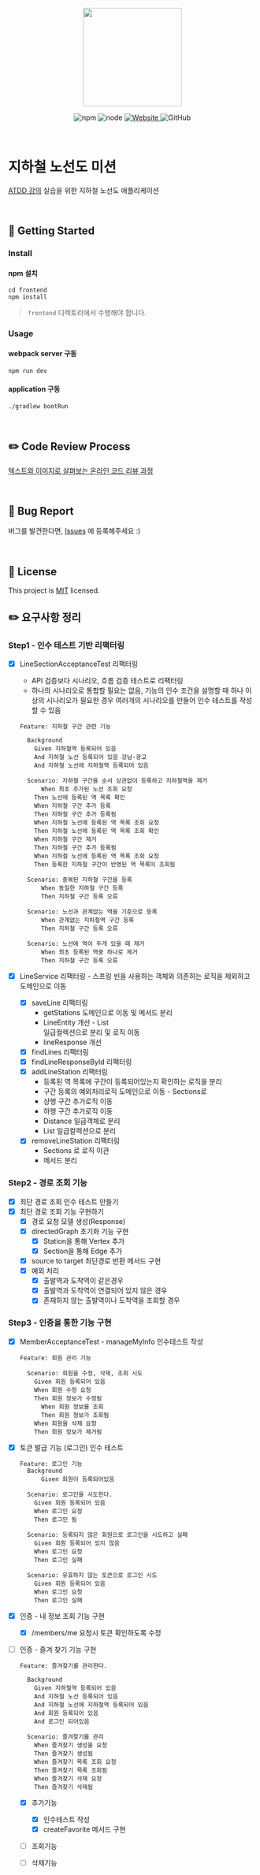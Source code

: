 <p align="center">
    <img width="200px;" src="https://raw.githubusercontent.com/woowacourse/atdd-subway-admin-frontend/master/images/main_logo.png"/>
</p>
<p align="center">
  <img alt="npm" src="https://img.shields.io/badge/npm-%3E%3D%205.5.0-blue">
  <img alt="node" src="https://img.shields.io/badge/node-%3E%3D%209.3.0-blue">
  <a href="https://edu.nextstep.camp/c/R89PYi5H" alt="nextstep atdd">
    <img alt="Website" src="https://img.shields.io/website?url=https%3A%2F%2Fedu.nextstep.camp%2Fc%2FR89PYi5H">
  </a>
  <img alt="GitHub" src="https://img.shields.io/github/license/next-step/atdd-subway-service">
</p>

<br>

# 지하철 노선도 미션
[ATDD 강의](https://edu.nextstep.camp/c/R89PYi5H) 실습을 위한 지하철 노선도 애플리케이션

<br>

## 🚀 Getting Started

### Install
#### npm 설치
```
cd frontend
npm install
```
> `frontend` 디렉토리에서 수행해야 합니다.

### Usage
#### webpack server 구동
```
npm run dev
```
#### application 구동
```
./gradlew bootRun
```
<br>

## ✏️ Code Review Process
[텍스트와 이미지로 살펴보는 온라인 코드 리뷰 과정](https://github.com/next-step/nextstep-docs/tree/master/codereview)

<br>

## 🐞 Bug Report

버그를 발견한다면, [Issues](https://github.com/next-step/atdd-subway-service/issues) 에 등록해주세요 :)

<br>

## 📝 License

This project is [MIT](https://github.com/next-step/atdd-subway-service/blob/master/LICENSE.md) licensed.

## :pencil2: 요구사항 정리

### Step1 - 인수 테스트 기반 리팩터링

- [x] LineSectionAcceptanceTest 리팩터링
  - API 검증보다 시나리오, 흐름 검증 테스트로 리팩터링
  - 하나의 시나리오로 통합할 필요는 없음, 기능의 인수 조건을 설명할 때 하나 이상의 시나리오가 필요한 경우 여러개의 시나리오를 만들어 인수 테스트를 작성할 수 있음
  
  ```
  Feature: 지하철 구간 관련 기능
  
    Background 
      Given 지하철역 등록되어 있음
      And 지하철 노선 등록되어 있음 강남-광교
      And 지하철 노선에 지하철역 등록되어 있음
  
    Scenario: 지하철 구간을 순서 상관없이 등록하고 지하철역을 제거
    	When 최초 추가된 노선 조회 요청
      Then 노선에 등록된 역 목록 확인
      When 지하철 구간 추가 등록
      Then 지하철 구간 추가 등록됨
      When 지하철 노선에 등록된 역 목록 조회 요청
      Then 지하철 노선에 등록된 역 목록 조회 확인
      When 지하철 구간 제거
      Then 지하철 구간 추가 등록됨
      When 지하철 노선에 등록된 역 목록 조회 요청
      Then 등록한 지하철 구간이 반영된 역 목록이 조회됨
  
  	Scenario: 중복된 지하철 구간을 등록
  		When 동일한 지하철 구간 등록
  		Then 지하철 구간 등록 오류
  
  	Scenario: 노선과 관계없는 역을 기준으로 등록
  		When 관계없는 지하철역 구간 등록
  		Then 지하철 구간 등록 오류
  	
  	Scenario: 노선에 역이 두개 있을 때 제거
  		When 최초 등록된 역중 하나로 제거
  		Then 지하철 구간 등록 오류
  ```

- [x] LineService 리팩터링 - 스프링 빈을 사용하는 객체와 의존하는 로직을 제외하고 도메인으로 이동
  - [x] saveLine 리팩터링
    - getStations 도메인으로 이동 및 메서드 분리
    - LineEntity 개선 - List<Section> 일급컬렉션으로 분리 및 로직 이동
    - lineResponse 개선
  - [x] findLines 리팩터링
  - [x] findLineResponseById 리팩터링
  - [x] addLineStation 리팩터링
    - 등록된 역 목록에 구간이 등록되어있는지 확인하는 로직을 분리
    - 구간 등록의 예외처리로직 도메인으로 이동 - Sections로
    - 상행 구간 추가로직 이동
    - 하행 구간 추가로직 이동
    - Distance 일급객체로 분리
    - List<Station> 일급컬렉션으로 분리
  - [x] removeLineStation 리팩터링
    - Sections 로 로직 이관
    - 메서드 분리

### Step2 - 경로 조회 기능

- [x] 최단 경로 조회 인수 테스트 만들기
- [x] 최단 경로 조회 기능 구현하기
  - [x] 경로 요청 모델 생성(Response)
  - [x] directedGraph 초기화 기능 구현
    - [x] Station을 통해 Vertex 추가
    - [x] Section을 통해 Edge 추가
  - [x] source to target 최단경로 반환 메서드 구현
  - [x] 예외 처리
    - [x] 출발역과 도착역이 같은경우
    - [x] 출발역과 도착역이 연결되어 있지 않은 경우
    - [x] 존재하지 않는 출발역이나 도착역을 조회할 경우

### Step3 - 인증을 통한 기능 구현

- [x] MemberAcceptanceTest - manageMyInfo 인수테스트 작성

  ```
  Feature: 회원 관리 기능
  
    Scenario: 회원을 수정, 삭제, 조회 시도
      Given 회원 등록되어 있음
      When 회원 수정 요청
      Then 회원 정보가 수정됨
  		When 회원 정보를 조회
  		Then 회원 정보가 조회됨
      When 회원을 삭제 요청
      Then 회원 정보가 제거됨
  ```

- [x] 토큰 발급 기능 (로그인) 인수 테스트

  ```
  Feature: 로그인 기능
  	Background
  		Given 회원이 등록되어있음
  
    Scenario: 로그인을 시도한다.
      Given 회원 등록되어 있음
      When 로그인 요청
      Then 로그인 됨
    
    Scenario: 등록되지 않은 회원으로 로그인을 시도하고 실패
      Given 회원 등록되어 있지 않음
      When 로그인 요청
      Then 로그인 실패
      
    Scenario: 유효하지 않는 토큰으로 로그인 시도
      Given 회원 등록되어 있음
      When 로그인 요청
      Then 로그인 실패
  ```

- [x] 인증 - 내 정보 조회 기능 구현

  - [x] /members/me 요청시 토큰 확인하도록 수정

- [ ] 인증 - 즐겨 찾기 기능 구현

  ```
  Feature: 즐겨찾기를 관리한다.
  
    Background 
      Given 지하철역 등록되어 있음
      And 지하철 노선 등록되어 있음
      And 지하철 노선에 지하철역 등록되어 있음
      And 회원 등록되어 있음
      And 로그인 되어있음
  
    Scenario: 즐겨찾기를 관리
      When 즐겨찾기 생성을 요청
      Then 즐겨찾기 생성됨
      When 즐겨찾기 목록 조회 요청
      Then 즐겨찾기 목록 조회됨
      When 즐겨찾기 삭제 요청
      Then 즐겨찾기 삭제됨
  ```

  - [x] 추가기능
    - [x] 인수테스트 작성
    - [x] createFavorite 메서드 구현
  - [ ] 조회기능
  - [ ] 삭제기능



